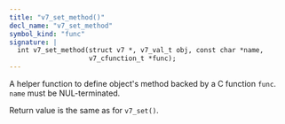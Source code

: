 ```yaml
---
title: "v7_set_method()"
decl_name: "v7_set_method"
symbol_kind: "func"
signature: |
  int v7_set_method(struct v7 *, v7_val_t obj, const char *name,
                    v7_cfunction_t *func);
---
```


A helper function to define object's method backed by a C function `func`.
`name` must be NUL-terminated.

Return value is the same as for `v7_set()`. 

